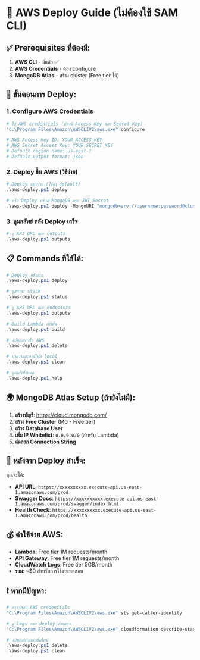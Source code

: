 # 🚀 AWS Deploy Guide (ไม่ต้องใช้ SAM CLI)

## ✅ Prerequisites ที่ต้องมี:
1. **AWS CLI** - มีแล้ว ✅
2. **AWS Credentials** - ต้อง configure
3. **MongoDB Atlas** - สร้าง cluster (Free tier ได้)

## 🔧 ขั้นตอนการ Deploy:

### 1. Configure AWS Credentials
```powershell
# ใส่ AWS credentials (ต้องมี Access Key และ Secret Key)
"C:\Program Files\Amazon\AWSCLIV2\aws.exe" configure

# AWS Access Key ID: YOUR_ACCESS_KEY
# AWS Secret Access Key: YOUR_SECRET_KEY  
# Default region name: us-east-1
# Default output format: json
```

### 2. Deploy ขึ้น AWS (วิธีง่าย)
```powershell
# Deploy แบบง่าย (ใช้ค่า default)
.\aws-deploy.ps1 deploy

# หรือ Deploy พร้อม MongoDB และ JWT Secret
.\aws-deploy.ps1 deploy -MongoURI "mongodb+srv://username:password@cluster.mongodb.net/" -JWTSecret "your-secret-key" -AdminPassword "admin123"
```

### 3. ดูผลลัพธ์ หลัง Deploy เสร็จ
```powershell
# ดู API URL และ outputs
.\aws-deploy.ps1 outputs
```

## 📋 Commands ที่ใช้ได้:

```powershell
# Deploy ครั้งแรก
.\aws-deploy.ps1 deploy

# ดูสถานะ stack
.\aws-deploy.ps1 status

# ดู API URL และ endpoints
.\aws-deploy.ps1 outputs

# Build Lambda เท่านั้น
.\aws-deploy.ps1 build

# ลบทุกอย่างใน AWS
.\aws-deploy.ps1 delete

# ทำความสะอาดไฟล์ local
.\aws-deploy.ps1 clean

# ดูคำสั่งทั้งหมด
.\aws-deploy.ps1 help
```

## 🌍 MongoDB Atlas Setup (ถ้ายังไม่มี):

1. **สร้างบัญชี**: https://cloud.mongodb.com/
2. **สร้าง Free Cluster** (M0 - Free tier)
3. **สร้าง Database User**
4. **เพิ่ม IP Whitelist**: `0.0.0.0/0` (สำหรับ Lambda)
5. **คัดลอก Connection String**

## 🎯 หลังจาก Deploy สำเร็จ:

คุณจะได้:
- **API URL**: `https://xxxxxxxxxx.execute-api.us-east-1.amazonaws.com/prod`
- **Swagger Docs**: `https://xxxxxxxxxx.execute-api.us-east-1.amazonaws.com/prod/swagger/index.html`
- **Health Check**: `https://xxxxxxxxxx.execute-api.us-east-1.amazonaws.com/prod/health`

## 💰 ค่าใช้จ่าย AWS:
- **Lambda**: Free tier 1M requests/month
- **API Gateway**: Free tier 1M requests/month  
- **CloudWatch Logs**: Free tier 5GB/month
- **รวม**: ~$0 สำหรับการใช้งานทดสอบ

## ❗ หากมีปัญหา:

```powershell
# ตรวจสอบ AWS credentials
"C:\Program Files\Amazon\AWSCLIV2\aws.exe" sts get-caller-identity

# ดู logs หาก deploy ล้มเหลว
"C:\Program Files\Amazon\AWSCLIV2\aws.exe" cloudformation describe-stack-events --stack-name agricultural-api

# ลบทุกอย่างและเริ่มใหม่
.\aws-deploy.ps1 delete
.\aws-deploy.ps1 clean
```
